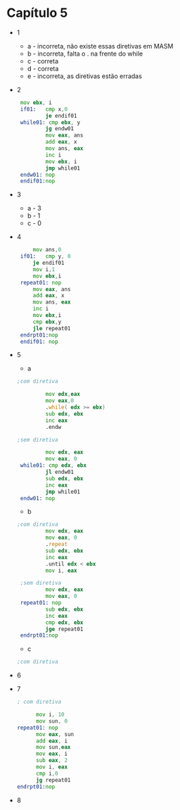 # Capítulo 5

- 1
  - a - incorreta, não existe essas diretivas em MASM
  - b - incorreta, falta o . na frente do while
  - c - correta
  - d - correta
  - e - incorreta, as diretivas estão erradas

-  2
   ```asm
    mov ebx, i
    if01:   cmp x,0
            je endif01
    while01: cmp ebx, y
            jg endw01
            mov eax, ans
            add eax, x
            mov ans, eax
            inc i
            mov ebx, i
            jmp while01
    endw01: nop
    endif01:nop
    ```
-  3
   - a - 3
   - b - 1
   - c - 0

-  4
   ```asm
        mov ans,0
    if01:   cmp y, 0
        je endif01
        mov i,1
        mov ebx,i
    repeat01: nop
        mov eax, ans
        add eax, x
        mov ans, eax
        inc i
        mov ebx,i
        cmp ebx,y
        jle repeat01
    endrpt01:nop
    endif01: nop
   ```
-  5
   - a 
   ```asm
   ;com diretiva

            mov edx,eax
            mov eax,0
            .while( edx >= ebx)
            sub edx, ebx
            inc eax
            .endw

   ;sem diretiva

            mov edx, eax
            mov eax, 0
    while01: cmp edx, ebx
            jl endw01
            sub edx, ebx
            inc eax
            jmp while01
    endw01: nop
   ```
   - b 
   ```asm
   ;com diretiva
            mov edx, eax
            mov eax, 0
            .repeat
            sub edx, ebx
            inc eax
            .until edx < ebx
            mov i, eax

    ;sem diretiva
            mov edx, eax
            mov eax, 0
    repeat01: nop
            sub edx, ebx
            inc eax
            cmp edx, ebx
            jge repeat01
    endrpt01:nop
   ```
   - c
   ```asm
   ;com diretiva

   ```
- 6
- 7
  ```asm
  ; com diretiva

        mov i, 10
        mov sun, 0
  repeat01: nop
        mov eax, sun
        add eax, i
        mov sun,eax
        mov eax, i
        sub eax, 2
        mov i, eax
        cmp i,0
        jg repeat01
  endrpt01:nop
  ```

- 8